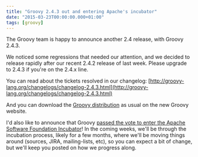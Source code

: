 ```yaml
---
title: "Groovy 2.4.3 out and entering Apache's incubator"
date: "2015-03-23T00:00:00.000+01:00"
tags: [groovy]
---
```


The Groovy team is happy to announce another 2.4 release, with Groovy 2.4.3.

We noticed some regressions that needed our attention, and we decided to release rapidly after our recent 2.4.2 release of last week. Please upgrade to 2.4.3 if you're on the 2.4.x line.

You can read about the tickets resolved in our changelog: [http://groovy-lang.org/changelogs/changelog-2.4.3.html](http://groovy-lang.org/changelogs/changelog-2.4.3.html)

And you can download the [Groovy distribution](http://www.groovy-lang.org/download.html) as usual on the new Groovy website.

I'd also like to announce that Groovy [passed the vote to enter the Apache Software Foundation Incubator](http://markmail.org/message/uaickpdsffd4gnzu)! In the coming weeks, we'll be through the incubation process, likely for a few months, where we'll be moving things around (sources, JIRA, mailing-lists, etc), so you can expect a bit of change, but we'll keep you posted on how we progress along.